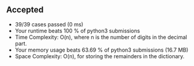 Accepted
--------

-   39/39 cases passed (0 ms)
-   Your runtime beats 100 % of python3 submissions
-   Time Complexity: O(n), where n is the number of digits in the decimal part.
-   Your memory usage beats 63.69 % of python3 submissions (16.7 MB)
-   Space Complexity: O(n), for storing the remainders in the dictionary.